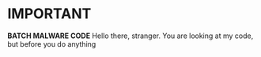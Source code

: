# IMPORTANT
**BATCH MALWARE CODE**
Hello there, stranger. You are looking at my code, but before you do anything

